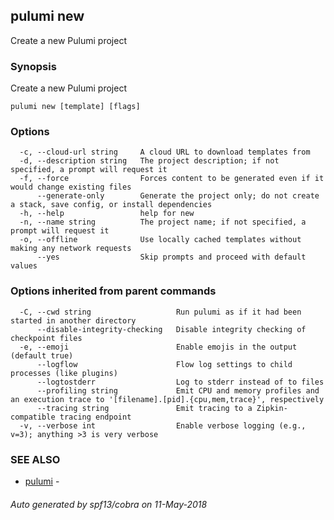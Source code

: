 ## pulumi new

Create a new Pulumi project

### Synopsis


Create a new Pulumi project

```
pulumi new [template] [flags]
```

### Options

```
  -c, --cloud-url string     A cloud URL to download templates from
  -d, --description string   The project description; if not specified, a prompt will request it
  -f, --force                Forces content to be generated even if it would change existing files
      --generate-only        Generate the project only; do not create a stack, save config, or install dependencies
  -h, --help                 help for new
  -n, --name string          The project name; if not specified, a prompt will request it
  -o, --offline              Use locally cached templates without making any network requests
      --yes                  Skip prompts and proceed with default values
```

### Options inherited from parent commands

```
  -C, --cwd string                   Run pulumi as if it had been started in another directory
      --disable-integrity-checking   Disable integrity checking of checkpoint files
  -e, --emoji                        Enable emojis in the output (default true)
      --logflow                      Flow log settings to child processes (like plugins)
      --logtostderr                  Log to stderr instead of to files
      --profiling string             Emit CPU and memory profiles and an execution trace to '[filename].[pid].{cpu,mem,trace}', respectively
      --tracing string               Emit tracing to a Zipkin-compatible tracing endpoint
  -v, --verbose int                  Enable verbose logging (e.g., v=3); anything >3 is very verbose
```

### SEE ALSO
* [pulumi](pulumi.md)	 - 

###### Auto generated by spf13/cobra on 11-May-2018
